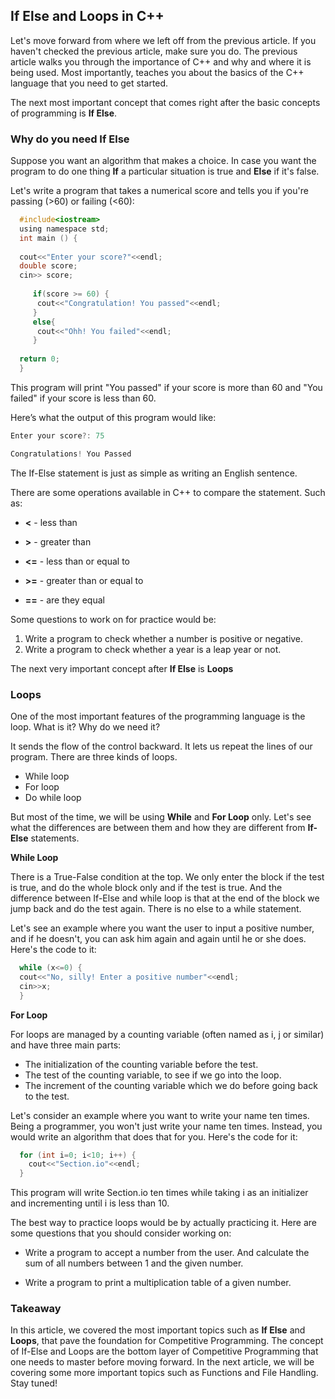 ## If Else and Loops in C++

Let's move forward from where we left off from the previous article. If you haven't checked the previous article, make sure you do. The previous article walks you through the importance of C++ and why and where it is being used. Most importantly, teaches you about the basics of the C++ language that you need to get started. 

The next most important concept that comes right after the basic concepts of programming is **If Else**.

### Why do you need If Else
Suppose you want an algorithm that makes a choice. In case you want the program to do one thing **If** a particular situation is true and **Else** if it's false.

Let's write a program that takes a numerical score and tells you if you're passing (>60) or failing (<60):

```C
  #include<iostream>
  using namespace std;
  int main () {
  
  cout<<"Enter your score?"<<endl;
  double score;
  cin>> score;
  
     if(score >= 60) {
      cout<<"Congratulation! You passed"<<endl;
     }
     else{
      cout<<"Ohh! You failed"<<endl;
     }
     
  return 0;
  }
  ```

This program will print "You passed" if your score is more than 60 and "You failed" if your score is less than 60. 

Here’s what the output of this program would like:

```C
Enter your score?: 75

Congratulations! You Passed
```

The If-Else statement is just as simple as writing an English sentence. 

There are some operations available in C++ to compare the statement. Such as:

* **<** - less than

* **>** - greater than 

* **<=** - less than or equal to

* **>=** - greater than or equal to

* **==** - are they equal

Some questions to work on for practice would be:

1. Write a program to check whether a number is positive or negative.
2. Write a program to check whether a year is a leap year or not.
   
The next very important concept after **If Else** is **Loops**


### Loops

One of the most important features of the programming language is the loop. What is it? Why do we need it?

It sends the flow of the control backward. It lets us repeat the lines of our program. There are three kinds of loops.

* While loop
* For loop
* Do while loop

But most of the time, we will be using **While** and **For Loop** only. Let's see what the differences are between them and how they are different from **If-Else** statements.

**While Loop** 

There is a True-False condition at the top. We only enter the block if the test is true, and do the whole block only and if the test is true.
And the difference between If-Else and while loop is that at the end of the block we jump back and do the test again. There is no else to a while statement.

Let's see an example where you want the user to input a positive number, and if he doesn't, you can ask him again and again until he or she does. Here's the code to it:

```C
  while (x<=0) {
  cout<<"No, silly! Enter a positive number"<<endl;
  cin>>x;
  }
  ```

**For Loop**

For loops are managed by a counting variable (often named as i, j or similar) and have three main parts:

* The initialization of the counting variable before the test.
* The test of the counting variable, to see if we go into the loop.
* The increment of the counting variable which we do before going back to the test.

Let's consider an example where you want to write your name ten times. Being a programmer, you won't just write your name ten times. Instead, you would write an algorithm that does that for you. Here's the code for it:

```C
  for (int i=0; i<10; i++) {
    cout<<"Section.io"<<endl;
  }
  ```

This program will write Section.io ten times while taking i as an initializer and incrementing until i is less than 10.

The best way to practice loops would be by actually practicing it. Here are some questions that you should consider working on:

* Write a program to accept a number from the user. And calculate the sum of all numbers between 1 and the given number.

* Write a program to print a multiplication table of a given number.

### Takeaway

In this article, we covered the most important topics such as **If Else** and **Loops**, that pave the foundation for Competitive Programming. The concept of If-Else and Loops are the bottom layer of Competitive Programming that one needs to master before moving forward. In the next article, we will be covering some more important topics such as Functions and File Handling. Stay tuned!
